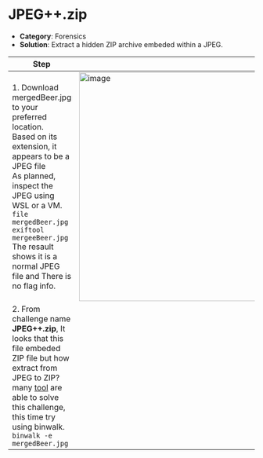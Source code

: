 # JPEG++.zip

- **Category**: Forensics  
- **Solution**: Extract a hidden ZIP archive embeded within a JPEG. 


| Step | Screenshot |
|------|------------| 
|1. Download mergedBeer.jpg to your preferred location.<br>Based on its extension, it appears to be a JPEG file<br>As planned, inspect the JPEG using WSL or a VM.<br>`file mergedBeer.jpg`<br>`exiftool mergeeBeer.jpg`<br>The resault shows it is a normal JPEG file and There is no flag info.|<img width="861" height="466" alt="image" src="https://github.com/user-attachments/assets/a4e7c95c-e64c-4300-9cf5-853ac26a783f" />|
|2. From challenge name **JPEG++.zip**, It looks that this file embeded ZIP file but how extract from JPEG to ZIP?<br>many [tool](https://qiita.com/knqyf263/items/6ebf06e27be7c48aab2e) are able to solve this challenge, this time try using binwalk.<br>`binwalk -e mergedBeer.jpg` | 
